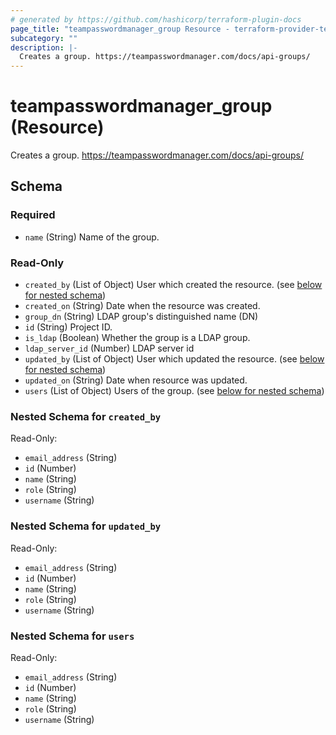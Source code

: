 ```yaml
---
# generated by https://github.com/hashicorp/terraform-plugin-docs
page_title: "teampasswordmanager_group Resource - terraform-provider-teampasswordmanager"
subcategory: ""
description: |-
  Creates a group. https://teampasswordmanager.com/docs/api-groups/
---
```


# teampasswordmanager_group (Resource)

Creates a group. https://teampasswordmanager.com/docs/api-groups/



<!-- schema generated by tfplugindocs -->
## Schema

### Required

- `name` (String) Name of the group.

### Read-Only

- `created_by` (List of Object) User which created the resource. (see [below for nested schema](#nestedatt--created_by))
- `created_on` (String) Date when the resource was created.
- `group_dn` (String) LDAP group's distinguished name (DN)
- `id` (String) Project ID.
- `is_ldap` (Boolean) Whether the group is a LDAP group.
- `ldap_server_id` (Number) LDAP server id
- `updated_by` (List of Object) User which updated the resource. (see [below for nested schema](#nestedatt--updated_by))
- `updated_on` (String) Date when resource was updated.
- `users` (List of Object) Users of the group. (see [below for nested schema](#nestedatt--users))

<a id="nestedatt--created_by"></a>
### Nested Schema for `created_by`

Read-Only:

- `email_address` (String)
- `id` (Number)
- `name` (String)
- `role` (String)
- `username` (String)


<a id="nestedatt--updated_by"></a>
### Nested Schema for `updated_by`

Read-Only:

- `email_address` (String)
- `id` (Number)
- `name` (String)
- `role` (String)
- `username` (String)


<a id="nestedatt--users"></a>
### Nested Schema for `users`

Read-Only:

- `email_address` (String)
- `id` (Number)
- `name` (String)
- `role` (String)
- `username` (String)


